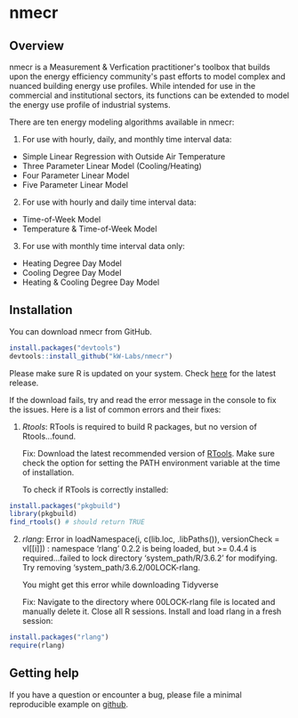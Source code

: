 # nmecr

## Overview

nmecr is a Measurement & Verfication practitioner's toolbox that builds upon the energy efficiency community's past efforts to model complex and nuanced building energy use profiles. While intended for use in the commercial and institutional sectors, its functions can be extended to model the energy use profile of industrial systems.

There are ten energy modeling algorithms available in nmecr:

1. For use with hourly, daily, and monthly time interval data:
  - Simple Linear Regression with Outside Air Temperature
  - Three Parameter Linear Model (Cooling/Heating) 
  - Four Parameter Linear Model
  - Five Parameter Linear Model
  
2. For use with hourly and daily time interval data:
  - Time-of-Week Model
  - Temperature & Time-of-Week Model
  
3. For use with monthly time interval data only:
  - Heating Degree Day Model
  - Cooling Degree Day Model
  - Heating & Cooling Degree Day Model

## Installation

You can download nmecr from GitHub.

``` r
install.packages("devtools")
devtools::install_github("kW-Labs/nmecr")
```
Please make sure R is updated on your system. Check [here](https://www.r-project.org/) for the latest release.

If the download fails, try and read the error message in the console to fix the issues. Here is a list of common errors and their fixes:

1. *Rtools*: RTools is required to build R packages, but no version of Rtools...found. 
	
	Fix: Download the latest recommended version of [RTools](https://cran.r-project.org/bin/windows/Rtools/). Make sure check the option for setting the PATH environment variable at the time of installation.
	
	To check if RTools is correctly installed:	
``` r
install.packages("pkgbuild")
library(pkgbuild)
find_rtools() # should return TRUE
```
	
2. *rlang*: Error in loadNamespace(i, c(lib.loc, .libPaths()), versionCheck = vI[[i]]) : 
  	namespace ‘rlang’ 0.2.2 is being loaded, but >= 0.4.4 is required...failed to lock directory ‘system_path/R/3.6.2’ for modifying. Try removing ‘system_path/3.6.2/00LOCK-rlang.
  
  	You might get this error while downloading Tidyverse
	
  	Fix: Navigate to the directory where 00LOCK-rlang file is located and manually delete it. Close all R sessions.
  	Install and load rlang in a fresh session:
	
``` r
install.packages("rlang")
require(rlang)
```



## Getting help

If you have a question or encounter a bug, please file a minimal reproducible example on [github](https://github.com/kW-Labs/nmecr/issues). 

